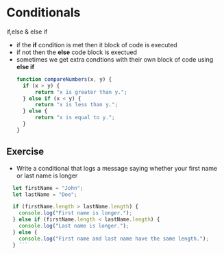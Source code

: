 # Conditionals 
if,else & else if 
- if the **if** condition is met then it block of code is executed
- if not then the **else** code block is exectued
- sometimes we get extra condtions with their own block of code using **else if**
  ```javascript
  function compareNumbers(x, y) {
    if (x > y) {
        return "x is greater than y.";
    } else if (x < y) {
        return "x is less than y.";
    } else {
        return "x is equal to y.";
    }
  }
   ```
## Exercise
- Write a conditional that logs a message saying whether your first name or last name is longer
```javascript
  let firstName = "John";
  let lastName = "Doe";

  if (firstName.length > lastName.length) {
    console.log("First name is longer.");
  } else if (firstName.length < lastName.length) {
    console.log("Last name is longer.");
  } else {
    console.log("First name and last name have the same length.");
  } ```

